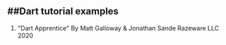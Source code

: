 ##Dart tutorial examples
--------------------------------------------
1)  "Dart Apprentice" By Matt Galloway & Jonathan Sande
     Razeware LLC 2020